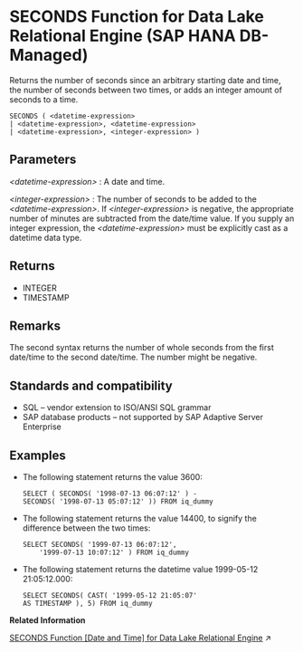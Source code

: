 <!-- loio18801f8db2164f1ea0dfdfbe99a38520 -->

# SECONDS Function for Data Lake Relational Engine \(SAP HANA DB-Managed\)

Returns the number of seconds since an arbitrary starting date and time, the number of seconds between two times, or adds an integer amount of seconds to a time.



```
SECONDS ( <datetime-expression>
| <datetime-expression>, <datetime-expression>
| <datetime-expression>, <integer-expression> )
```



<a name="loio18801f8db2164f1ea0dfdfbe99a38520__section_mvb_pz5_vrb"/>

## Parameters

 *<datetime-expression\>*
 :   A date and time.

  *<integer-expression\>*
 :   The number of seconds to be added to the *<datetime-expression\>*. If *<integer-expression\>* is negative, the appropriate number of minutes are subtracted from the date/time value. If you supply an integer expression, the *<datetime-expression\>* must be explicitly cast as a datetime data type.

 

<a name="loio18801f8db2164f1ea0dfdfbe99a38520__section_esj_pz5_vrb"/>

## Returns

-   INTEGER
-   TIMESTAMP



<a name="loio18801f8db2164f1ea0dfdfbe99a38520__section_mmw_pz5_vrb"/>

## Remarks

The second syntax returns the number of whole seconds from the first date/time to the second date/time. The number might be negative.



<a name="loio18801f8db2164f1ea0dfdfbe99a38520__section_orf_qz5_vrb"/>

## Standards and compatibility

-   SQL – vendor extension to ISO/ANSI SQL grammar
-   SAP database products – not supported by SAP Adaptive Server Enterprise



<a name="loio18801f8db2164f1ea0dfdfbe99a38520__section_n34_qz5_vrb"/>

## Examples

-   The following statement returns the value 3600:

    ```
    SELECT ( SECONDS( '1998-07-13 06:07:12' ) -
    SECONDS( '1998-07-13 05:07:12' )) FROM iq_dummy
    ```

-   The following statement returns the value 14400, to signify the difference between the two times:

    ```
    SELECT SECONDS( '1999-07-13 06:07:12',
    	'1999-07-13 10:07:12' ) FROM iq_dummy
    ```

-   The following statement returns the datetime value 1999-05-12 21:05:12.000:

    ```
    SELECT SECONDS( CAST( '1999-05-12 21:05:07'
    AS TIMESTAMP ), 5) FROM iq_dummy
    ```


**Related Information**  


[SECONDS Function [Date and Time] for Data Lake Relational Engine](https://help.sap.com/viewer/19b3964099384f178ad08f2d348232a9/2023_1_QRC/en-US/a57e4e7d84f21015bdabf289394cd2ce.html "Returns the number of seconds since an arbitrary starting date and time, the number of seconds between two times, or adds an integer amount of seconds to a time.") :arrow_upper_right:

